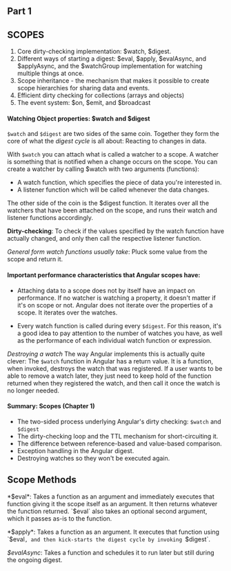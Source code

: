 ## Part 1
## SCOPES

1. Core dirty-checking implementation: $watch, $digest.
2. Different ways of starting a digest: $eval, $apply, $evalAsync, and $applyAsync, and the $watchGroup implementation for watching multiple things at once.
3. Scope inheritance - the mechanism that makes it possible to create scope hierarchies for sharing data and events.
4. Efficient dirty checking for collections (arrays and objects)
5. The event system: $on, $emit, and $broadcast

#### Watching Object properties: $watch and $digest
`$watch` and `$digest` are two sides of the same coin. Together they form the core of what the *digest cycle* is all about: Reacting to changes in data.

With `$watch` you can attach what is called a watcher to a scope. A watcher is something that is notified when a change occurs on the scope. You can create a watcher by calling $watch with two arguments (functions):
  - A watch function, which specifies the piece of data you're interested in.
  - A listener function which will be called whenever the data changes.

The other side of the coin is the $digest function. It iterates over all the watchers that have been attached on the scope, and runs their watch and listener functions accordingly.

**Dirty-checking**: To check if the values specified by the watch function have actually changed, and only then call the respective listener function.

*General form watch functions usually take*: Pluck some value from the scope and return it.

#### Important performance characteristics that Angular scopes have:
- Attaching data to a scope does not by itself have an impact on performance. If no watcher is watching a property, it doesn't matter if it's on scope or not. Angular does not iterate over the properties of a scope. It iterates over the watches.

- Every watch function is called during every `$digest`. For this reason, it's a good idea to pay attention to the number of watches you have, as well as the performance of each individual watch function or expression.

*Destroying a watch*
The way Angular implements this is actually quite clever: The `$watch` function in Angular has a return value. It is a function, when invoked, destroys the watch
that was registered. If a user wants to be able to remove a watch later, they just need to keep hold of the function returned when they registered the watch, and then call it once the watch is no longer needed.

#### Summary: Scopes (Chapter 1)
- The two-sided process underlying Angular's dirty checking: `$watch` and `$digest`
- The dirty-checking loop and the TTL mechanism for short-circuiting it.
- The difference between reference-based and value-based comparison.
- Exception handling in the Angular digest.
- Destroying watches so they won't be executed again.  

## Scope Methods

*$eval*: Takes a function as an argument and immediately executes that function giving it the scope itself as an argument. It then returns whatever the function returned. `$eval` also takes an optional second argument, which it passes as-is to the function.

*$apply*: Takes a function as an argument. It executes that function using `$eval`, and then kick-starts the digest cycle by invoking `$digest`.

*$evalAsync*: Takes a function and schedules it to run later but still during the ongoing digest.

